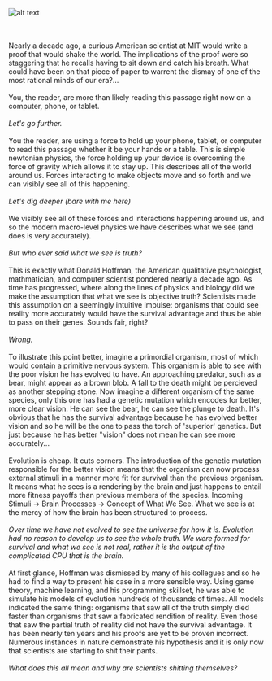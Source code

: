 ![alt text](https://theCaseFor.github.io/MyS.jpeg)


<html>
  <body>
    <p><br><br>Nearly a decade ago, a curious American scientist at MIT would write a proof that would shake the world. The implications of the proof were so staggering that he recalls having to sit down and catch his breath. What could have been on that piece of paper to warrent the dismay of one of the most rational minds of our era?...<br><br>You, the reader, are more than likely reading this passage right now on a computer, phone, or tablet.<br><br><i>Let's go further.</i><br><br>You the reader, are using a force to hold up your phone, tablet, or computer to read this passage whether it be your hands or a table. This is simple newtonian physics, the force holding up your device is overcoming the force of gravity which allows it to stay up. This describes all of the world around us. Forces interacting to make objects move and so forth and we can visibly see all of this happening.<br><br><i>Let's dig deeper (bare with me here)</i><br><br>We visibly see all of these forces and interactions happening around us, and so the modern macro-level physics we have describes what we see (and does is very accurately).<br><br><i>But who ever said what we see is truth?</i><br><br>This is exactly what Donald Hoffman, the American qualitative psychologist, mathmatician, and computer scientist pondered nearly a decade ago. As time has progressed, where along the lines of physics and biology did we make the assumption that what we see is objective truth? Scientists made this assumption on a seemingly intuitive impulse: organisms that could see reality more accurately would have the survival advantage and thus be able to pass on their genes. Sounds fair, right?<br><br><i>Wrong.</i><br><br>To illustrate this point better, imagine a primordial organism, most of which would contain a primitive nervous system. This organism is able to see with the poor vision he has evolved to have. An approaching predator, such as a bear, might appear as a brown blob. A fall to the death might be percieved as another stepping stone. Now imagine a different organism of the same species, only this one has had a genetic mutation which encodes for better, more clear vision. He can see the bear, he can see the plunge to death. It's obvious that he has the survival advantage because he has evolved better vision and so he will be the one to pass the torch of 'superior' genetics. But just because he has better "vision" does not mean he can see more accurately...<br><br>Evolution is cheap. It cuts corners. The introduction of the genetic mutation responsible for the better vision means that the organism can now process external stimuli in a manner more fit for survival than the previous organism. It means what he sees is a rendering by the brain and just happens to entail more fitness payoffs than previous members of the species. Incoming Stimuli -> Brain Processes -> Concept of What We See. What we see is at the mercy of how the brain has been structured to process.<br><br><i>Over time we have not evolved to see the universe for how it is. Evolution had no reason to develop us to see the whole truth. We were formed for survival and what we see is not real, rather it is the output of the complicated CPU that is the brain.</i><br><br>At first glance, Hoffman was dismissed by many of his collegues and so he had to find a way to present his case in a more sensible way. Using game theory, machine learning, and his programming skillset, he was able to simulate his models of evolution hundreds of thousands of times. All models indicated the same thing: organisms that saw all of the truth simply died faster than organisms that saw a fabricated rendition of reality. Even those that saw the partial truth of reality did not have the survival advantage. It has been nearly ten years and his proofs are yet to be proven incorrect. Numerous instances in nature demonstrate his hypothesis and it is only now that scientists are starting to shit their pants.<br><br><i>What does this all mean and why are scientists shitting themselves?</i><br><br>
    </p>
  </body>
</html>



